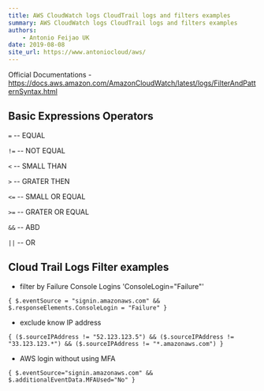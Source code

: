 ```yaml
---
title: AWS CloudWatch logs CloudTrail logs and filters examples
summary: AWS CloudWatch logs CloudTrail logs and filters examples
authors:
    - Antonio Feijao UK
date: 2019-08-08
site_url: https://www.antoniocloud/aws/
---
```


Official Documentations - <https://docs.aws.amazon.com/AmazonCloudWatch/latest/logs/FilterAndPatternSyntax.html>

## Basic Expressions Operators

`=`     -- EQUAL

`!=`    -- NOT EQUAL

`<`     -- SMALL THAN

`>`     -- GRATER THEN

`<=`    -- SMALL OR EQUAL

`>=`    -- GRATER OR EQUAL

`&&`    -- ABD

`||`    -- OR

## Cloud Trail Logs Filter examples

- filter by Failure Console Logins  'ConsoleLogin="Failure"'

`{ $.eventSource = "signin.amazonaws.com" && $.responseElements.ConsoleLogin = "Failure" }`

- exclude know IP address

`{ ($.sourceIPAddress != "52.123.123.5") && ($.sourceIPAddress != "33.123.123.*") && ($.sourceIPAddress != "*.amazonaws.com") }`

- AWS login without using MFA

`{ $.eventSource="signin.amazonaws.com" && $.additionalEventData.MFAUsed="No" }`

